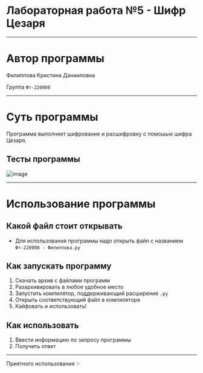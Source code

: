 # Лабораторная работа №5 - Шифр Цезаря
___
# Автор программы
Филиппова Кристина Данииловна 

Группа `Фт-220008`
___
# Суть программы
Программа выполняет шифрование и расшифровку с помошью шифра Цезаря. 

## Тесты программы
![image](https://github.com/kristinaphilippova/Lab_rabota_5/assets/146865479/e1a6354f-3ab0-4fe3-a353-8bbad0117145)
___
# Использование программы
## Какой файл стоит открывать
- Для использования программы надо открыть файл с названием `Фт-220008 - Филиппова.py`
## Как запускать программу
1. Скачать архив с файлами программ
2. Разархивировать в любое удобное место
3. Запустить компилятор, поддерживающий расширение `.py`
4. Открыть соответствующий файл в компиляторе
5. Кайфовать и использовать!

## Как использовать
1. Ввести информацию по запросу программы
3. Получить ответ
___
 Приятного использования ✨
